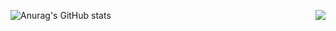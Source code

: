 ![Anurag's GitHub stats](https://github-readme-stats.vercel.app/api?username=Alsdnworks&show_icons=true&theme=radical)
<img align='right' src="http://mazassumnida.wtf/api/v2/generate_badge?boj=alsdream702">
